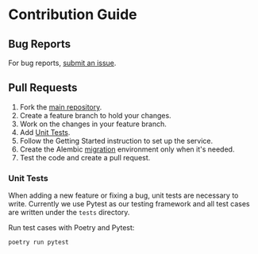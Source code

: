 # Contribution Guide

## Bug Reports

For bug reports, [submit an issue](https://github.com/PilotDataPlatform/pipelines/issues).

## Pull Requests

1. Fork the [main repository](https://github.com/PilotDataPlatform/pipelines.git).
2. Create a feature branch to hold your changes.
3. Work on the changes in your feature branch.
4. Add [Unit Tests](#unit-tests).
5. Follow the Getting Started instruction to set up the service.
6. Create the Alembic [migration](#migrations) environment only when it's needed.
7. Test the code and create a pull request.

### Unit Tests

When adding a new feature or fixing a bug, unit tests are necessary to write. Currently we use Pytest as our testing framework and all test cases are written under the `tests` directory.

Run test cases with Poetry and Pytest:
```
poetry run pytest
```
